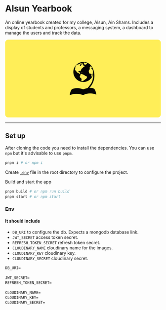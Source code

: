 # Alsun Yearbook

An online yearbook created for my college, Alsun, Ain Shams. Includes a display
of students and professors, a messaging system, a dashboard to manage the users
and track the data.

![Yearbook Heading](/public//images/heading.png)

---

## Set up

After cloning the code you need to install the dependencies. You can use `npm` but it's advisable to use `pnpm`.

```bash
pnpm i # or npm i
```

Create [`.env`](#env) file in the root directory to configure the project.

Build and start the app

```bash
pnpm build # or npm run build
pnpm start # or npm start
```

### Env

#### It should include

- `DB_URI` to configure the db. Expects a mongodb database link.
- `JWT_SECRET` access token secret.
- `REFRESH_TOKEN_SECRET` refresh token secret.
- `CLOUDINARY_NAME` cloudinary name for the images.
- `CLOUDINARY_KEY` cloudinary key.
- `CLOUDINARY_SECRET` cloudinary secret.

```env
DB_URI=

JWT_SECRET=
REFRESH_TOKEN_SECRET=

CLOUDINARY_NAME=
CLOUDINARY_KEY=
CLOUDINARY_SECRET=
```
